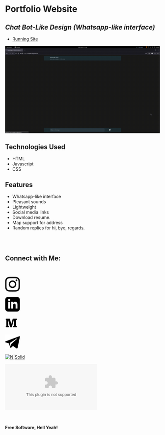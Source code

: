 #  Portfolio Website
## _Chat Bot-Like Design (Whatsapp-like interface)_


- [Running Site](https://silverbanks.github.io/)

[![N|Solid](images/demo.gif)](https://silverbanks.github.io/)

## Technologies Used

- HTML
- Javascript
- CSS

## Features

- Whatsapp-like interface
- Pleasant sounds
- Lightweight
- Social media links
- Download resume.
- Map support for address
- Random replies for hi, bye, regards.

<br><br>

## Connect with Me: 

<br>

[![N|Solid](images/instagram.svg)](https://instagram.com/silverbankz)

[![N|Solid](images/linkedin.svg)](https://linkedin.com/silver-chiahemba-992a91208)

[![N|Solid](images/medium.svg)](https://medium.com/@silverchiahemba)

[![N|Solid](images/telegram.svg)](https://t.me/Silverbanks)

[![N|Solid](images/twitter.svg)](https://twitter.com/silver_banks)

[![N|Solid](images/youtube.com)](https://youtube.com/@silverbanks)

<br>

**Free Software, Hell Yeah!**


